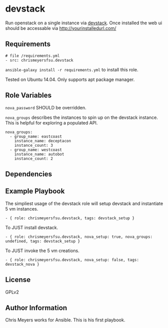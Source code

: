 devstack
=========

Run openstack on a single instance via [devstack](http://docs.openstack.org/developer/devstack/). Once installed the web ui should be accessable via http://yourinstalledurl.com/

Requirements
------------
```
# file /requirements.yml
- src: chrismeyersfsu.devstack
```
`ansible-galaxy install -r requirements.yml` to install this role.

Tested on Ubuntu 14.04. Only supports apt package manager.

Role Variables
--------------

`nova_password` SHOULD be overridden.

`nova_groups` describes the instances to spin up on the devstack instance. This is helpful for exploring a populated API.
```
nova_groups:
  - group_name: eastcoast
    instance_name: deceptacon
    instance_count: 3
  - group_name: westcoast
    instance_name: autobot
    instance_count: 2
```

Dependencies
------------



Example Playbook
----------------

The simpliest usage of the devstack role will setup devstack and instantiate 5 vm instances.
```
- { role: chrismeyersfsu.devstack, tags: devstack_setup }
```

To JUST install devstack.
```
- { role: chrismeyersfsu.devstack, nova_setup: true, nova_groups: undefined, tags: devstack_setup }
```

To JUST invoke the 5 vm creations.
```
- { role: chrismeyersfsu.devstack, nova_setup: false, tags: devstack_nova }
```

License
-------

GPLv2

Author Information
------------------

Chris Meyers works for Ansible. This is his first playbook.
